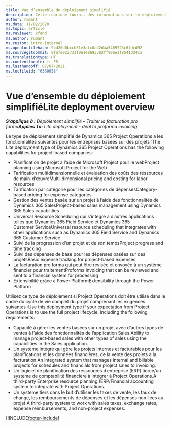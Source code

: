 ```yaml
---
title: Vue d’ensemble du déploiement simplifié
description: Cette rubrique fournit des informations sur le déploiement simplifié de Dynamics 365 Project Operations.
author: rumant
ms.date: 11/02/2020
ms.topic: article
ms.reviewer: kfend
ms.author: rumant
ms.custom: intro-internal
ms.openlocfilehash: 9bd20d0bccb51e3afc0ad2d4a5409723c6fdcd92
ms.sourcegitcommit: 0fafe022731f0e1e8693382ff906e3f8541d34ca
ms.translationtype: HT
ms.contentlocale: fr-FR
ms.lasthandoff: 07/07/2021
ms.locfileid: "6369958"
---
```

# <a name="lite-deployment-overview"></a><span data-ttu-id="fe2a2-103">Vue d’ensemble du déploiement simplifié</span><span class="sxs-lookup"><span data-stu-id="fe2a2-103">Lite deployment overview</span></span>

<span data-ttu-id="fe2a2-104">_**S’applique à :** Déploiement simplifié – Traiter la facturation pro forma_</span><span class="sxs-lookup"><span data-stu-id="fe2a2-104">_**Applies To:** Lite deployment - deal to proforma invoicing_</span></span>

<span data-ttu-id="fe2a2-105">Le type de déploiement simplifié de Dynamics 365 Project Operations a les fonctionnalités suivantes pour les entreprises basées sur des projets :</span><span class="sxs-lookup"><span data-stu-id="fe2a2-105">The Lite deployment type of Dynamics 365 Project Operations has the following capabilities for project-based companies:</span></span>

- <span data-ttu-id="fe2a2-106">Planification de projet à l’aide de Microsoft Project pour le web</span><span class="sxs-lookup"><span data-stu-id="fe2a2-106">Project planning using Microsoft Project for the Web</span></span>
- <span data-ttu-id="fe2a2-107">Tarification multidimensionnelle et évaluation des coûts des ressources de main-d’œuvre</span><span class="sxs-lookup"><span data-stu-id="fe2a2-107">Multi-dimensional pricing and costing for labor resources</span></span>
- <span data-ttu-id="fe2a2-108">Tarification par catégorie pour les catégories de dépenses</span><span class="sxs-lookup"><span data-stu-id="fe2a2-108">Category-based pricing for expense categories</span></span>
- <span data-ttu-id="fe2a2-109">Gestion des ventes basée sur un projet à l’aide des fonctionnalités de Dynamics 365 Sales</span><span class="sxs-lookup"><span data-stu-id="fe2a2-109">Project-based sales management using Dynamics 365 Sales capabilities</span></span>
- <span data-ttu-id="fe2a2-110">Universal Resource Scheduling qui s’intègre à d’autres applications telles que Dynamics 365 Field Service et Dynamics 365 Customer Service</span><span class="sxs-lookup"><span data-stu-id="fe2a2-110">Universal resource scheduling that integrates with other applications such as Dynamics 365 Field Service and Dynamics 365 Customer Service</span></span>
- <span data-ttu-id="fe2a2-111">Suivi de la progression d’un projet et de son temps</span><span class="sxs-lookup"><span data-stu-id="fe2a2-111">Project progress and time tracking</span></span>
- <span data-ttu-id="fe2a2-112">Suivi des dépenses de base pour les dépenses basées sur des projets</span><span class="sxs-lookup"><span data-stu-id="fe2a2-112">Basic expense tracking for project-based expenses</span></span>
- <span data-ttu-id="fe2a2-113">La facturation pro forma qui peut être révisée et envoyée à un système financier pour traitement</span><span class="sxs-lookup"><span data-stu-id="fe2a2-113">Proforma invoicing that can be reviewed and sent to a financial system for processing</span></span>
- <span data-ttu-id="fe2a2-114">Extensibilité grâce à Power Platform</span><span class="sxs-lookup"><span data-stu-id="fe2a2-114">Extensibility through the Power Platform</span></span>

<span data-ttu-id="fe2a2-115">Utilisez ce type de déploiement si Project Operations doit être utilisé dans le cadre du cycle de vie complet du projet comprenant les exigences suivantes :</span><span class="sxs-lookup"><span data-stu-id="fe2a2-115">Use this deployment type if your expectation from Project Operations is to use the full project lifecycle, including the following requirements:</span></span>

- <span data-ttu-id="fe2a2-116">Capacité à gérer les ventes basées sur un projet avec d’autres types de ventes à l’aide des fonctionnalités de l’application Sales.</span><span class="sxs-lookup"><span data-stu-id="fe2a2-116">Ability to manage project-based sales with other types of sales using the capabilities in the Sales application.</span></span>
- <span data-ttu-id="fe2a2-117">Un système intégré qui gère les projets internes et facturables pour les planifications et les données financières, de la vente des projets à la facturation.</span><span class="sxs-lookup"><span data-stu-id="fe2a2-117">An integrated system that manages internal and billable projects for schedules and financials from project sales to invoicing.</span></span>
- <span data-ttu-id="fe2a2-118">Un logiciel de planification des ressources d’entreprise (ERP) tierce/un système de comptabilité financière à intégrer à Project Operations.</span><span class="sxs-lookup"><span data-stu-id="fe2a2-118">A third-party Enterprise resource planning (ERP/Financial accounting system to integrate with Project Operations.</span></span>
- <span data-ttu-id="fe2a2-119">Un système tiers dans le but d’utiliser les taxes de vente, les taux de change, les remboursements de dépenses et les dépenses non liées au projet.</span><span class="sxs-lookup"><span data-stu-id="fe2a2-119">A third-party system to work with sales taxes, exchange rates, expense reimbursements, and non-project expenses.</span></span>


[!INCLUDE[footer-include](../includes/footer-banner.md)]
